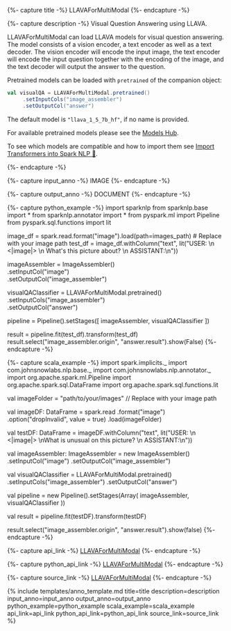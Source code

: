 {%- capture title -%}
LLAVAForMultiModal
{%- endcapture -%}

{%- capture description -%}
Visual Question Answering using LLAVA.

LLAVAForMultiModal can load LLAVA models for visual question answering.
The model consists of a vision encoder, a text encoder as well as a text decoder.
The vision encoder will encode the input image, the text encoder will encode the input question together
with the encoding of the image, and the text decoder will output the answer to the question.

Pretrained models can be loaded with `pretrained` of the companion object:

```scala
val visualQA = LLAVAForMultiModal.pretrained()
     .setInputCols("image_assembler")
     .setOutputCol("answer")
```
The default model is `"llava_1_5_7b_hf"`, if no name is provided.

For available pretrained models please see the
[Models Hub](https://sparknlp.org/models?task=Question+Answering).

To see which models are compatible and how to import them see
[Import Transformers into Spark NLP 🚀](https://github.com/JohnSnowLabs/spark-nlp/discussions/5669).

{%- endcapture -%}

{%- capture input_anno -%}
IMAGE
{%- endcapture -%}

{%- capture output_anno -%}
DOCUMENT
{%- endcapture -%}

{%- capture python_example -%}
import sparknlp
from sparknlp.base import *
from sparknlp.annotator import *
from pyspark.ml import Pipeline
from pyspark.sql.functions import lit

image_df = spark.read.format("image").load(path=images_path) # Replace with your image path
test_df = image_df.withColumn("text", lit("USER: \n <|image|> \n What's this picture about? \n ASSISTANT:\n"))

imageAssembler = ImageAssembler()   
          .setInputCol("image")   
          .setOutputCol("image_assembler")

visualQAClassifier = LLAVAForMultiModal.pretrained()   
          .setInputCols("image_assembler")   
          .setOutputCol("answer")

pipeline = Pipeline().setStages([
          imageAssembler,
          visualQAClassifier
])

result = pipeline.fit(test_df).transform(test_df)
result.select("image_assembler.origin", "answer.result").show(False)
{%- endcapture -%}

{%- capture scala_example -%}
import spark.implicits._
import com.johnsnowlabs.nlp.base._
import com.johnsnowlabs.nlp.annotator._
import org.apache.spark.ml.Pipeline
import org.apache.spark.sql.DataFrame
import org.apache.spark.sql.functions.lit

val imageFolder = "path/to/your/images" // Replace with your image path

val imageDF: DataFrame = spark.read
     .format("image")
     .option("dropInvalid", value = true)
     .load(imageFolder)

val testDF: DataFrame = imageDF.withColumn("text", lit("USER: \n <|image|> \nWhat is unusual on this picture? \n ASSISTANT:\n"))

val imageAssembler: ImageAssembler = new ImageAssembler()
     .setInputCol("image")
     .setOutputCol("image_assembler")

val visualQAClassifier = LLAVAForMultiModal.pretrained()
     .setInputCols("image_assembler")
     .setOutputCol("answer")

val pipeline = new Pipeline().setStages(Array(
     imageAssembler,
     visualQAClassifier
))

val result = pipeline.fit(testDF).transform(testDF)

result.select("image_assembler.origin", "answer.result").show(false)
{%- endcapture -%}

{%- capture api_link -%}
[LLAVAForMultiModal](https://www.google.com/url?sa=E&source=gmail&q=/api/com/johnsnowlabs/nlp/annotators/cv/LLAVAForMultiModal)
{%- endcapture -%}

{%- capture python_api_link -%}
[LLAVAForMultiModal](https://www.google.com/url?sa=E&source=gmail&q=/api/python/reference/autosummary/sparknlp/annotator/cv/llava_for_multimodal/index.html#sparknlp.annotator.cv.llava_for_multimodal.LLAVAForMultiModal)
{%- endcapture -%}

{%- capture source_link -%}
[LLAVAForMultiModal](https://www.google.com/url?sa=E&source=gmail&q=https://github.com/JohnSnowLabs/spark-nlp/tree/master/src/main/scala/com/johnsnowlabs/nlp/annotators/cv/LLAVAForMultiModal.scala)
{%- endcapture -%}

{% include templates/anno_template.md
title=title
description=description
input_anno=input_anno
output_anno=output_anno
python_example=python_example
scala_example=scala_example
api_link=api_link
python_api_link=python_api_link
source_link=source_link
%}